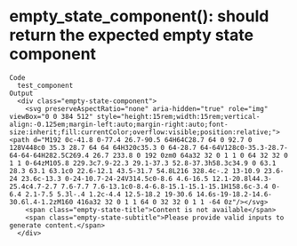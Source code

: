 # empty_state_component(): should return the expected empty state component

    Code
      test_component
    Output
      <div class="empty-state-component">
        <svg preserveAspectRatio="none" aria-hidden="true" role="img" viewBox="0 0 384 512" style="height:15rem;width:15rem;vertical-align:-0.125em;margin-left:auto;margin-right:auto;font-size:inherit;fill:currentColor;overflow:visible;position:relative;"><path d="M192 0c-41.8 0-77.4 26.7-90.5 64H64C28.7 64 0 92.7 0 128V448c0 35.3 28.7 64 64 64H320c35.3 0 64-28.7 64-64V128c0-35.3-28.7-64-64-64H282.5C269.4 26.7 233.8 0 192 0zm0 64a32 32 0 1 1 0 64 32 32 0 1 1 0-64zM105.8 229.3c7.9-22.3 29.1-37.3 52.8-37.3h58.3c34.9 0 63.1 28.3 63.1 63.1c0 22.6-12.1 43.5-31.7 54.8L216 328.4c-.2 13-10.9 23.6-24 23.6c-13.3 0-24-10.7-24-24V314.5c0-8.6 4.6-16.5 12.1-20.8l44.3-25.4c4.7-2.7 7.6-7.7 7.6-13.1c0-8.4-6.8-15.1-15.1-15.1H158.6c-3.4 0-6.4 2.1-7.5 5.3l-.4 1.2c-4.4 12.5-18.2 19-30.6 14.6s-19-18.2-14.6-30.6l.4-1.2zM160 416a32 32 0 1 1 64 0 32 32 0 1 1 -64 0z"/></svg>
        <span class="empty-state-title">Content is not available</span>
        <span class="empty-state-subtitle">Please provide valid inputs to generate content.</span>
      </div>

